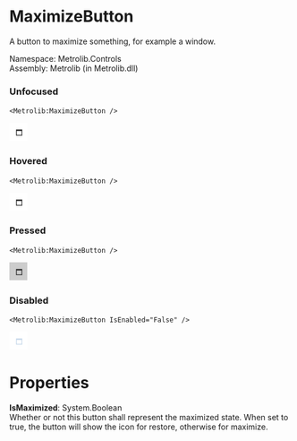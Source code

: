 # MaximizeButton  

A button to maximize something, for example a window.

Namespace: Metrolib.Controls  
Assembly: Metrolib (in Metrolib.dll)  

### Unfocused

```xaml
<Metrolib:MaximizeButton />
```
![Image of MaximizeButton, Unfocused](Unfocused.png)

### Hovered

```xaml
<Metrolib:MaximizeButton />
```
![Image of MaximizeButton, Hovered](Hovered.png)

### Pressed

```xaml
<Metrolib:MaximizeButton />
```
![Image of MaximizeButton, Pressed](Pressed.png)

### Disabled

```xaml
<Metrolib:MaximizeButton IsEnabled="False" />
```
![Image of MaximizeButton, Disabled](Disabled.png)

# Properties  

**IsMaximized**: System.Boolean  
Whether or not this button shall represent the maximized state.
                When set to true, the button will show the icon for restore, otherwise for maximize.

